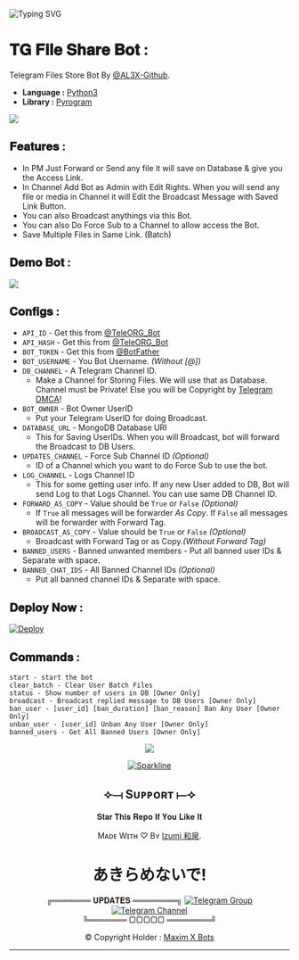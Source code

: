 ![Typing SVG](https://readme-typing-svg.herokuapp.com?font=iOS&pause=1000&color=F70000&width=435&lines=Hi%2C+I'm+I𝗓υɱi+和泉.;Welcome+To+My+Profile.;Telegram+File+Share%2C+Bot.)

# 𝐓𝐆 𝐅𝐢𝐥𝐞 𝐒𝐡𝐚𝐫𝐞 𝐁𝐨𝐭 :
Telegram Files Store Bot By [@AL3X-Github](https://github.com/AL3X-Github).

* **Language :** [Python3](https://www.python.org)
* **Library :** [Pyrogram](https://docs.pyrogram.org)

<img src="https://te.legra.ph/file/0c13eb00aaba21dd2f541.jpg">

<p>

## 𝐅𝐞𝐚𝐭𝐮𝐫𝐞𝐬 :
- In PM Just Forward or Send any file it will save on Database & give you the Access Link.
- In Channel Add Bot as Admin with Edit Rights. When you will send any file or media in Channel it will Edit the Broadcast Message with Saved Link Button.
- You can also Broadcast anythings via this Bot.
- You can also Do Force Sub to a Channel to allow access the Bot.
- Save Multiple Files in Same Link. (Batch)

## 𝐃𝐞𝐦𝐨 𝐁𝐨𝐭 :
<a href="https://t.me/ShareFileXBot"><img src="https://img.shields.io/badge/Demo-Telegram%20Bot-blue.svg?logo=telegram"></a>

## 𝐂𝐨𝐧𝐟𝐢𝐠𝐬 :
- `API_ID` - Get this from [@TeleORG_Bot](https://t.me/TeleORG_Bot)
- `API_HASH` - Get this from [@TeleORG_Bot](https://t.me/TeleORG_Bot)
- `BOT_TOKEN` - Get this from [@BotFather](https://t.me/BotFather)
- `BOT_USERNAME` - You Bot Username. *(Without [@])*
- `DB_CHANNEL` - A Telegram Channel ID.
	- Make a Channel for Storing Files. We will use that as Database. Channel must be Private! Else you will be Copyright by [Telegram DMCA](https://t.me/dmcatelegram)!
- `BOT_OWNER` - Bot Owner UserID
	- Put your Telegram UserID for doing Broadcast.
- `DATABASE_URL` - MongoDB Database URI
	- This for Saving UserIDs. When you will Broadcast, bot will forward the Broadcast to DB Users.
- `UPDATES_CHANNEL` - Force Sub Channel ID *(Optional)*
	- ID of a Channel which you want to do Force Sub to use the bot. 
- `LOG_CHANNEL` - Logs Channel ID
	- This for some getting user info. If any new User added to DB, Bot will send Log to that Logs Channel. You can use same DB Channel ID.
- `FORWARD_AS_COPY` - Value should be `True` or `False` *(Optional)*
	- If `True` all messages will be forwarder *As Copy*. If `False` all messages will be forwarder with Forward Tag.
- `BROADCAST_AS_COPY` - Value should be `True` or `False` *(Optional)*
  	- Broadcast with Forward Tag or as Copy.*(Without Forward Tag)*
- `BANNED_USERS` - Banned unwanted members
         - Put all banned user IDs & Separate with space.
- `BANNED_CHAT_IDS` - All Banned Channel IDs *(Optional)*
	- Put all banned channel IDs & Separate with space.


## 𝐃𝐞𝐩𝐥𝐨𝐲 𝐍𝐨𝐰 :
[![Deploy](https://www.herokucdn.com/deploy/button.svg)](https://heroku.com/deploy?template=https://github.com/AL3X-Github/TG-FileShare-Bot)

## 𝐂𝐨𝐦𝐦𝐚𝐧𝐝𝐬 :
```
start - start the bot
clear_batch - Clear User Batch Files
status - Show number of users in DB [Owner Only]
broadcast - Broadcast replied message to DB Users [Owner Only]
ban_user - [user_id] [ban_duration] [ban_reason] Ban Any User [Owner Only]
unban_user - [user_id] Unban Any User [Owner Only]
banned_users - Get All Banned Users [Owner Only]
```
<div align="center">
<img src="https://i.imgur.com/KXx0cCx.gif">

[![Sparkline](https://stars.medv.io/TeamUltroid/Ultroid.svg)](https://stars.medv.io/TeamUltroid/Ultroid)
<br />

<h2 align="center">⟣⟞ Sᴜᴘᴘᴏʀᴛ ⟝⟢</h2>

<p>𝐒𝐭𝐚𝐫 𝐓𝐡𝐢𝐬 𝐑𝐞𝐩𝐨 𝐈𝐟 𝐘𝐨𝐮 𝐋𝐢𝐤𝐞 𝐈𝐭</p>

Mᴀᴅᴇ Wɪᴛʜ ♡ Bʏ [I𝗓υɱi 和泉](https://t.me/MaximXRobot).

<h1 align='center'>あきらめないで!</h1>

╔═══════ 𝐔𝐏𝐃𝐀𝐓𝐄𝐒 ════════╗
[![Telegram Group](https://img.shields.io/badge/Telegram-Group-brightgreen)](https://t.me/MaximXGroup)
[![Telegram Channel](https://img.shields.io/badge/Telegram-Channel-brightgreen)](https://t.me/MaximXChannels)
<br>╚═══════ ▢▢▢▢▢ ════════╝

© Copyright Holder : [Maxim X Bots](https://t.me/MaximXBots)

</p>

</div>
<hr>
</div>
</div>
    </center>
</body>
